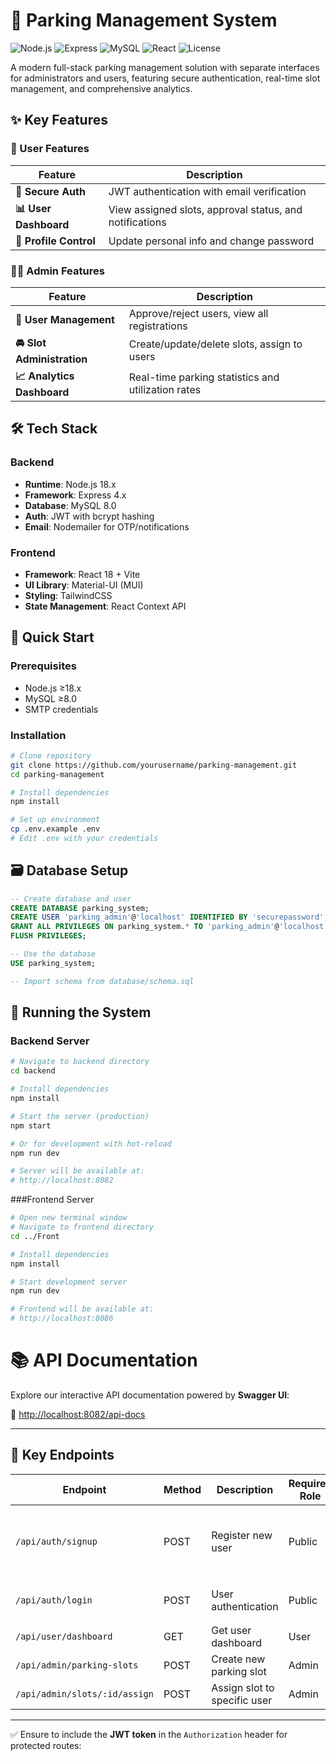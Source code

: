 # 🚗 Parking Management System

![Node.js](https://img.shields.io/badge/Node.js-18.x-green)
![Express](https://img.shields.io/badge/Express-4.x-lightgrey)
![MySQL](https://img.shields.io/badge/MySQL-8.0-blue)
![React](https://img.shields.io/badge/React-18.x-61DAFB)
![License](https://img.shields.io/badge/License-MIT-yellow)

A modern full-stack parking management solution with separate interfaces for administrators and users, featuring secure authentication, real-time slot management, and comprehensive analytics.


## ✨ Key Features

### 👤 User Features
| Feature | Description |
|---------|-------------|
| **🔐 Secure Auth** | JWT authentication with email verification |
| **📊 User Dashboard** | View assigned slots, approval status, and notifications |
| **👤 Profile Control** | Update personal info and change password |

### 👨‍💼 Admin Features
| Feature | Description |
|---------|-------------|
| **👥 User Management** | Approve/reject users, view all registrations |
| **🚘 Slot Administration** | Create/update/delete slots, assign to users |
| **📈 Analytics Dashboard** | Real-time parking statistics and utilization rates |

## 🛠️ Tech Stack

### Backend
- **Runtime**: Node.js 18.x
- **Framework**: Express 4.x
- **Database**: MySQL 8.0
- **Auth**: JWT with bcrypt hashing
- **Email**: Nodemailer for OTP/notifications

### Frontend
- **Framework**: React 18 + Vite
- **UI Library**: Material-UI (MUI)
- **Styling**: TailwindCSS
- **State Management**: React Context API

## 🚀 Quick Start

### Prerequisites
- Node.js ≥18.x
- MySQL ≥8.0
- SMTP credentials

### Installation
```bash
# Clone repository
git clone https://github.com/yourusername/parking-management.git
cd parking-management

# Install dependencies
npm install

# Set up environment
cp .env.example .env
# Edit .env with your credentials
```
## 🗃️ Database Setup

```sql
-- Create database and user
CREATE DATABASE parking_system;
CREATE USER 'parking_admin'@'localhost' IDENTIFIED BY 'securepassword';
GRANT ALL PRIVILEGES ON parking_system.* TO 'parking_admin'@'localhost';
FLUSH PRIVILEGES;

-- Use the database
USE parking_system;

-- Import schema from database/schema.sql
```
## 🚀 Running the System

### Backend Server
```bash
# Navigate to backend directory
cd backend

# Install dependencies
npm install

# Start the server (production)
npm start

# Or for development with hot-reload
npm run dev

# Server will be available at:
# http://localhost:8082
```

###Frontend Server
```bash
# Open new terminal window
# Navigate to frontend directory
cd ../Front

# Install dependencies
npm install

# Start development server
npm run dev

# Frontend will be available at:
# http://localhost:8086
```

# 📚 API Documentation

Explore our interactive API documentation powered by **Swagger UI**:

🔗 [http://localhost:8082/api-docs](http://localhost:8082/api-docs)

---

## 🔑 Key Endpoints

| **Endpoint**                      | **Method** | **Description**                        | **Required Role** | **Request Body Example**                                      |
|----------------------------------|------------|----------------------------------------|--------------------|----------------------------------------------------------------|
| `/api/auth/signup`               | POST       | Register new user                      | Public             | `{ "name": "John", "email": "john@example.com", "password": "pass123", "plateNumber": "RAA123" }` |
| `/api/auth/login`               | POST       | User authentication                    | Public             | `{ "email": "john@example.com", "password": "pass123" }`       |
| `/api/user/dashboard`            | GET        | Get user dashboard                     | User               | Requires JWT token in header                                  |
| `/api/admin/parking-slots`       | POST       | Create new parking slot                | Admin              | `{ "slotNumber": "A1"}`               |
| `/api/admin/slots/:id/assign`    | POST       | Assign slot to specific user           | Admin              | `{ "userId": "12345" }`                                        |

---

✅ Ensure to include the **JWT token** in the `Authorization` header for protected routes:


